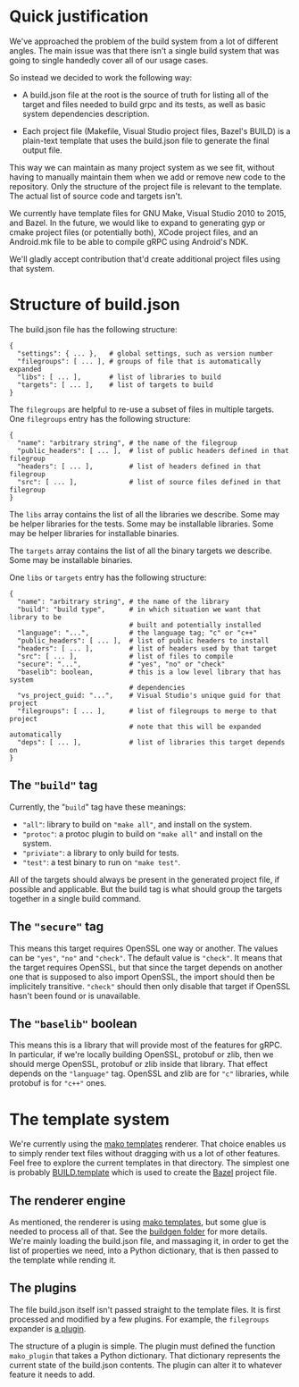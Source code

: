 # Quick justification

We've approached the problem of the build system from a lot of different
angles. The main issue was that there isn't a single build system that
was going to single handedly cover all of our usage cases.

So instead we decided to work the following way:

* A build.json file at the root is the source of truth for listing all of the
target and files needed to build grpc and its tests, as well as basic system
dependencies description.

* Each project file (Makefile, Visual Studio project files, Bazel's BUILD) is
a plain-text template that uses the build.json file to generate the final
output file.

This way we can maintain as many project system as we see fit, without having
to manually maintain them when we add or remove new code to the repository.
Only the structure of the project file is relevant to the template. The actual
list of source code and targets isn't.

We currently have template files for GNU Make, Visual Studio 2010 to 2015,
and Bazel. In the future, we would like to expand to generating gyp or cmake
project files (or potentially both), XCode project files, and an Android.mk
file to be able to compile gRPC using Android's NDK.

We'll gladly accept contribution that'd create additional project files
using that system.

# Structure of build.json

The build.json file has the following structure:

```
{
  "settings": { ... },   # global settings, such as version number
  "filegroups": [ ... ], # groups of file that is automatically expanded
  "libs": [ ... ],       # list of libraries to build
  "targets": [ ... ],    # list of targets to build
}
```

The `filegroups` are helpful to re-use a subset of files in multiple targets.
One `filegroups` entry has the following structure:

```
{
  "name": "arbitrary string", # the name of the filegroup
  "public_headers": [ ... ],  # list of public headers defined in that filegroup
  "headers": [ ... ],         # list of headers defined in that filegroup
  "src": [ ... ],             # list of source files defined in that filegroup
}
```

The `libs` array contains the list of all the libraries we describe. Some may be
helper libraries for the tests. Some may be installable libraries. Some may be
helper libraries for installable binaries.

The `targets` array contains the list of all the binary targets we describe. Some may
be installable binaries.

One `libs` or `targets` entry has the following structure:

```
{
  "name": "arbitrary string", # the name of the library
  "build": "build type",      # in which situation we want that library to be
                              # built and potentially installed
  "language": "...",          # the language tag; "c" or "c++"
  "public_headers": [ ... ],  # list of public headers to install
  "headers": [ ... ],         # list of headers used by that target
  "src": [ ... ],             # list of files to compile
  "secure": "...",            # "yes", "no" or "check"
  "baselib": boolean,         # this is a low level library that has system
                              # dependencies
  "vs_project_guid: "...",    # Visual Studio's unique guid for that project
  "filegroups": [ ... ],      # list of filegroups to merge to that project
                              # note that this will be expanded automatically
  "deps": [ ... ],            # list of libraries this target depends on
}
```

## The `"build"` tag

Currently, the "`build`" tag have these meanings:

* `"all"`: library to build on `"make all"`, and install on the system.
* `"protoc"`: a protoc plugin to build on `"make all"` and install on the system.
* `"priviate"`: a library to only build for tests.
* `"test"`: a test binary to run on `"make test"`.

All of the targets should always be present in the generated project file, if
possible and applicable. But the build tag is what should group the targets
together in a single build command.


## The `"secure"` tag

This means this target requires OpenSSL one way or another. The values can be
`"yes"`, `"no"` and `"check"`. The default value is `"check"`. It means that
the target requires OpenSSL, but that since the target depends on another one
that is supposed to also import OpenSSL, the import should then be implicitely
transitive. `"check"` should then only disable that target if OpenSSL hasn't
been found or is unavailable.

## The `"baselib"` boolean

This means this is a library that will provide most of the features for gRPC.
In particular, if we're locally building OpenSSL, protobuf or zlib, then we
should merge OpenSSL, protobuf or zlib inside that library. That effect depends
on the `"language"` tag. OpenSSL and zlib are for `"c"` libraries, while
protobuf is for `"c++"` ones.

# The template system

We're currently using the [mako templates](http://www.makotemplates.org/)
renderer. That choice enables us to simply render text files without dragging
with us a lot of other features. Feel free to explore the current templates
in that directory. The simplest one is probably [BUILD.template](BUILD.template)
which is used to create the [Bazel](http://bazel.io/) project file.

## The renderer engine

As mentioned, the renderer is using [mako templates](http://www.makotemplates.org/),
but some glue is needed to process all of that. See the [buildgen folder](../tools/buildgen)
for more details. We're mainly loading the build.json file, and massaging it,
in order to get the list of properties we need, into a Python dictionary, that
is then passed to the template while rending it.

## The plugins

The file build.json itself isn't passed straight to the template files. It is
first processed and modified by a few plugins. For example, the `filegroups`
expander is [a plugin](../tools/buildgen/plugins/expand_filegroups.py).

The structure of a plugin is simple. The plugin must defined the function
`mako_plugin` that takes a Python dictionary. That dictionary represents the
current state of the build.json contents. The plugin can alter it to whatever
feature it needs to add.
